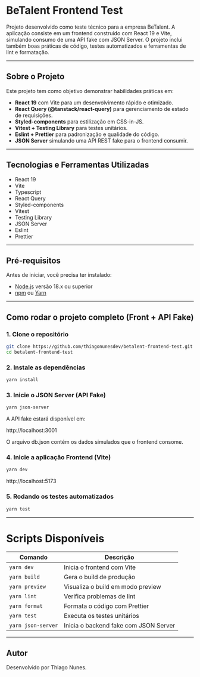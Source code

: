 # BeTalent Frontend Test

Projeto desenvolvido como teste técnico para a empresa BeTalent. A aplicação consiste em um frontend construído com React 19 e Vite, simulando consumo de uma API fake com JSON Server. O projeto inclui também boas práticas de código, testes automatizados e ferramentas de lint e formatação.

---

## Sobre o Projeto

Este projeto tem como objetivo demonstrar habilidades práticas em:

- **React 19** com Vite para um desenvolvimento rápido e otimizado.
- **React Query (@tanstack/react-query)** para gerenciamento de estado de requisições.
- **Styled-components** para estilização em CSS-in-JS.
- **Vitest + Testing Library** para testes unitários.
- **Eslint + Prettier** para padronização e qualidade do código.
- **JSON Server** simulando uma API REST fake para o frontend consumir.

---

## Tecnologias e Ferramentas Utilizadas

- React 19
- Vite
- Typescript
- React Query
- Styled-components
- Vitest
- Testing Library
- JSON Server
- Eslint
- Prettier

---

## Pré-requisitos

Antes de iniciar, você precisa ter instalado:

- [Node.js](https://nodejs.org/) versão 18.x ou superior
- [npm](https://www.npmjs.com/) ou [Yarn](https://yarnpkg.com/)

---

## Como rodar o projeto completo (Front + API Fake)

### 1. Clone o repositório

```bash
git clone https://github.com/thiagonunesdev/betalent-frontend-test.git
cd betalent-frontend-test
```

### 2. Instale as dependências

```bash
yarn install
```

### 3. Inicie o JSON Server (API Fake)

```bash
yarn json-server
```

A API fake estará disponível em:

http://localhost:3001

O arquivo db.json contém os dados simulados que o frontend consome.

### 4. Inicie a aplicação Frontend (Vite)

```bash
yarn dev
```

http://localhost:5173

### 5. Rodando os testes automatizados

```bash
yarn test
```

---

# Scripts Disponíveis

| Comando            | Descrição                             |
| ------------------ | ------------------------------------- |
| `yarn dev`         | Inicia o frontend com Vite            |
| `yarn build`       | Gera o build de produção              |
| `yarn preview`     | Visualiza o build em modo preview     |
| `yarn lint`        | Verifica problemas de lint            |
| `yarn format`      | Formata o código com Prettier         |
| `yarn test`        | Executa os testes unitários           |
| `yarn json-server` | Inicia o backend fake com JSON Server |

---

## Autor

Desenvolvido por Thiago Nunes.
